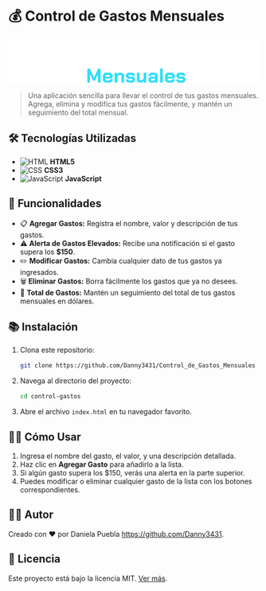 # 💰 Control de Gastos Mensuales

![Project Banner](./assets/img/titulo.png)

> Una aplicación sencilla para llevar el control de tus gastos mensuales. Agrega, elimina y modifica tus gastos fácilmente, y mantén un seguimiento del total mensual.

## 🛠️ Tecnologías Utilizadas

- ![HTML](https://img.shields.io/badge/HTML-5-orange) **HTML5**
- ![CSS](https://img.shields.io/badge/CSS-3-blue) **CSS3**
- ![JavaScript](https://img.shields.io/badge/JavaScript-ES6-yellow) **JavaScript**

## 🚀 Funcionalidades

- 📋 **Agregar Gastos:** Registra el nombre, valor y descripción de tus gastos.
- ⚠️ **Alerta de Gastos Elevados:** Recibe una notificación si el gasto supera los **$150**.
- ✏️ **Modificar Gastos:** Cambia cualquier dato de tus gastos ya ingresados.
- 🗑️ **Eliminar Gastos:** Borra fácilmente los gastos que ya no desees.
- 💸 **Total de Gastos:** Mantén un seguimiento del total de tus gastos mensuales en dólares.

## 📚 Instalación

1. Clona este repositorio:
    ```bash
    git clone https://github.com/Danny3431/Control_de_Gastos_Mensuales
    ```

2. Navega al directorio del proyecto:
    ```bash
    cd control-gastos
    ```

3. Abre el archivo `index.html` en tu navegador favorito.

## 🧑‍💻 Cómo Usar

1. Ingresa el nombre del gasto, el valor, y una descripción detallada.
2. Haz clic en **Agregar Gasto** para añadirlo a la lista.
3. Si algún gasto supera los $150, verás una alerta en la parte superior.
4. Puedes modificar o eliminar cualquier gasto de la lista con los botones correspondientes.

## 👨‍💻 Autor

Creado con ❤️ por Daniela Puebla https://github.com/Danny3431.

## 📝 Licencia

Este proyecto está bajo la licencia MIT. [Ver más](LICENSE).

